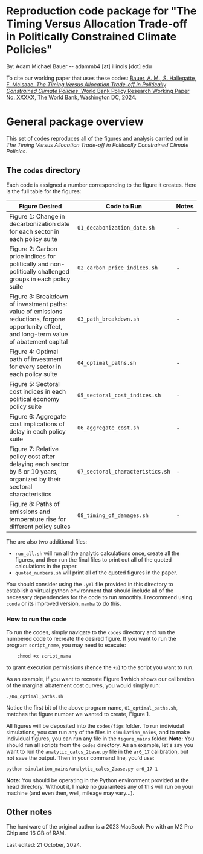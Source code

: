 # Reproduction code package for "The Timing Versus Allocation Trade-off in Politically Constrained Climate Policies"

By: Adam Michael Bauer -- adammb4 [at] illinois [dot] edu

To cite our working paper that uses these codes: [Bauer, A. M., S. Hallegatte, F. McIsaac. *The Timing Versus Allocation Trade-off in Politically Constrained Climate Policies*. World Bank Policy Research Working Paper No. XXXXX, The World Bank, Washington DC, 2024.](https://www.ambauer.com)

# General package overview

This set of codes reproduces all of the figures and analysis carried out in *The Timing Versus Allocation Trade-off in Politically Constrained Climate Policies*.

## The `codes` directory
Each code is assigned a number corresponding to the figure it creates. Here is the full table for the figures:

| Figure Desired | Code to Run | Notes|
|----------|----------|----------|
| Figure 1: Change in decarbonization date for each sector in each policy suite | `01_decabonization_date.sh` | - |
| Figure 2: Carbon price indices for politically and non-politically challenged groups in each policy suite | `02_carbon_price_indices.sh` | - |
| Figure 3: Breakdown of investment paths: value of emissions reductions, forgone opportunity effect, and long-term value of abatement capital | `03_path_breakdown.sh` | - |
| Figure 4: Optimal path of investment for every sector in each policy suite | `04_optimal_paths.sh`| - |
| Figure 5: Sectoral cost indices in each political economy policy suite | `05_sectoral_cost_indices.sh` | - |
| Figure 6: Aggregate cost implications of delay in each policy suite | `06_aggregate_cost.sh` | - |
| Figure 7: Relative policy cost after delaying each sector by 5 or 10 years, organized by their sectoral characteristics | `07_sectoral_characteristics.sh` | - |
| Figure 8: Paths of emissions and temperature rise for different policy suites | `08_timing_of_damages.sh` | - |

The are also two additional files:
- `run_all.sh` will run all the analytic calculations once, create all the figures, and then run the final files to print out all of the quoted calculations in the paper. 
- `quoted_numbers.sh` will print all of the quoted figures in the paper.

You should consider using the `.yml` file provided in this directory to establish a virtual python environment that should include all of the necessary dependencies for the code to run smoothly. I recommend using `conda` or its improved version, `mamba` to do this. 

### How to run the code

To run the codes, simply navigate to the `codes` directory and run the numbered code to recreate the desired figure. If you want to run the program `script_name`, you may need to execute:
```
    chmod +x script_name
```
to grant execution permissions (hence the `+x`) to the script you want to run.

As an example, if you want to recreate Figure 1 which shows our calibration of the marginal abatement cost curves, you would simply run:
```
./04_optimal_paths.sh
```
Notice the first bit of the above program name, `01_optimal_paths.sh`, matches the figure number we wanted to create, Figure 1.

All figures will be deposited into the `codes/figs` folder. To run indiviudal simulations, you can run any of the files in `simulation_mains`, and to make individual figures, you can run any file in the `figure_mains` folder. **Note:** You should run all scripts from the `codes` directory. As an example, let's say you want to run the `analytic_calcs_2base.py` file in the `ar6_17` calibration, but not save the output. Then in your command line, you'd use:
```
python simulation_mains/analytic_calcs_2base.py ar6_17 1
```

**Note:** You should be operating in the Python environment provided at the head directory. Without it, I make no guarantees any of this will run on your machine (and even then, well, mileage may vary...).

## Other notes

The hardware of the original author is a 2023 MacBook Pro with an M2 Pro Chip and 16 GB of RAM. 

Last edited: 21 October, 2024.

